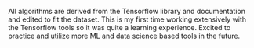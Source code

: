 All algorithms are derived from the Tensorflow library and documentation and edited to fit the dataset. This is my first time working extensively with the Tensorflow tools so it was quite a learning experience. Excited to practice and utilize more ML and data science based tools in the future. 
